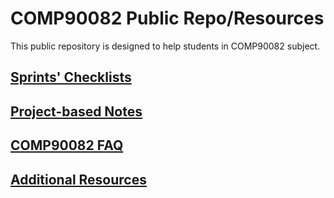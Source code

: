 # COMP90082 Public Repo/Resources

This public repository is designed to help students in COMP90082 subject.


## [Sprints' Checklists](https://github.com/COMP90082-SM2-2022/comp90082-2022-sm2-resources/tree/main/checklists)

## [Project-based Notes](https://cis-projects.github.io/project_based_course_notes/chapter_0/introduction.html)

## [COMP90082 FAQ](https://wiggly-turnip-06b.notion.site/a8713810d04744a38979f6c25b850393?v=18b952eb75764c828cefd37187a78664)

## [Additional Resources](https://github.com/COMP90082-SM2-2022/comp90082-2022-sm2-resources/tree/main/additional_resources)